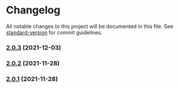 # Changelog

All notable changes to this project will be documented in this file. See [standard-version](https://github.com/conventional-changelog/standard-version) for commit guidelines.

### [2.0.3](https://github.com/jlguenego/crudity/compare/v2.0.2...v2.0.3) (2021-12-03)

### [2.0.2](https://github.com/jlguenego/crudity/compare/v2.0.1...v2.0.2) (2021-11-28)

### [2.0.1](https://github.com/jlguenego/crudity/compare/v1.2.7...v2.0.1) (2021-11-28)
